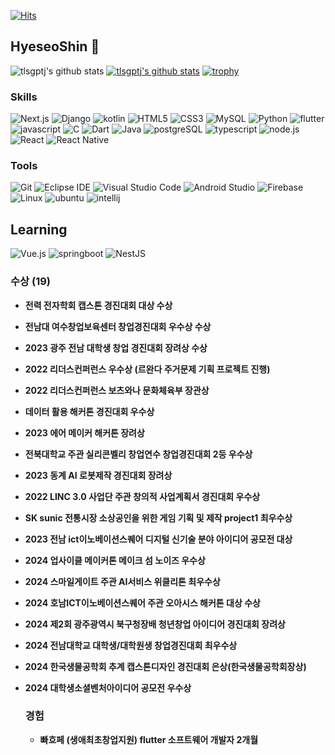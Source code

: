 [![Hits](https://hits.seeyoufarm.com/api/count/incr/badge.svg?url=https%3A%2F%2Fgithub.com%2Ftlsgptj&count_bg=%2379C83D&title_bg=%23555555&icon=&icon_color=%23E7E7E7&title=hits&edge_flat=false)](https://hits.seeyoufarm.com)
## HyeseoShin 👋
![tlsgptj's github stats](https://github-readme-stats.vercel.app/api?username=tlsgptj&show_icons=true) 
[![tlsgptj's github stats](https://github-readme-stats.vercel.app/api/top-langs/?username=tlsgptj&show_icons=true&hide_border=true&title_color=004386&icon_color=004386&layout=compact)](https://github.com/tlsgptj)
[![trophy](https://github-profile-trophy.vercel.app/?username=tlsgptj)](https://github.com/ryo-ma/github-profile-trophy)

### Skills
![Next.js](https://img.shields.io/badge/Next.js-000000.svg?&style=for-the-badge&logo=Next.js&logoColor=white)
![Django](https://img.shields.io/badge/Django-092E20.svg?&style=for-the-badge&logo=Django&logoColor=white)
![kotlin](https://img.shields.io/badge/kotlin-7F52FF.svg?&style=for-the-badge&logo=kotlin&logoColor=white)
![HTML5](https://img.shields.io/badge/HTML5-E34F26.svg?&style=for-the-badge&logo=HTML5&logoColor=white)
![CSS3](https://img.shields.io/badge/CSS3-1572B6.svg?&style=for-the-badge&logo=CSS3&logoColor=white)
![MySQL](https://img.shields.io/badge/MySQL-4479A1.svg?&style=for-the-badge&logo=MySQL&logoColor=white)
![Python](https://img.shields.io/badge/Python-F80000.svg?&style=for-the-badge&logo=python&logoColor=white)
![flutter](https://img.shields.io/badge/flutter-FFA000.svg?&style=for-the-badge&logo=flutter&logoColor=white)
![javascript](https://img.shields.io/badge/javascript-388E3C.svg?&style=for-the-badge&logo=javascript&logoColor=white)
![C](https://img.shields.io/badge/C-A8B9CC.svg?&style=for-the-badge&logo=C&logoColor=white)
![Dart](https://img.shields.io/badge/Dart-0175C2.svg?&style=for-the-badge&logo=dart&logoColor=white)
![Java](https://img.shields.io/badge/Java-007396.svg?&style=for-the-badge&logo=Java&logoColor=white)
![postgreSQL](https://img.shields.io/badge/postgreSQL-336791.svg?&style=for-the-badge&logo=postgreSQL&logoColor=white)
![typescript](https://img.shields.io/badge/typescript-1C3F95.svg?&style=for-the-badge&logo=typescript&logoColor=white)
![node.js](https://img.shields.io/badge/node.js-339933.svg?&style=for-the-badge&logo=node.js&logoColor=white)
![React](https://img.shields.io/badge/React-61DAFB.svg?&style=for-the-badge&logo=React&logoColor=white)
![React Native](https://img.shields.io/badge/ReactNative-339933.svg?&style=for-the-badge&logo=react&logoColor=white)

### Tools
![Git](https://img.shields.io/badge/Git-F05032.svg?&style=for-the-badge&logo=Git&logoColor=white)
![Eclipse IDE](https://img.shields.io/badge/Eclipse%20IDE-2C2255.svg?&style=for-the-badge&logo=Eclipse%20IDE&logoColor=white)
![Visual Studio Code](https://img.shields.io/badge/Visual%20Studio%20Code-007ACC.svg?&style=for-the-badge&logo=Visual%20Studio%20Code&logoColor=white)
![Android Studio](https://img.shields.io/badge/Android%20Studio-3DDC84.svg?&style=for-the-badge&logo=Android%20Studio&logoColor=white)
![Firebase](https://img.shields.io/badge/Firebase-8BC34A.svg?&style=for-the-badge&logo=Firebase&logoColor=white)
![Linux](https://img.shields.io/badge/Linux-FFCE00.svg?&style=for-the-badge&logo=Linux&logoColor=white)
![ubuntu](https://img.shields.io/badge/ubuntu-E95420.svg?&style=for-the-badge&logo=ubuntu&logoColor=white)
![intellij](https://img.shields.io/badge/intellij-FFC66D.svg?&style=for-the-badge&logo=intellijidea&logoColor=white)

## Learning
![Vue.js](https://img.shields.io/badge/Vue.js-42b983.svg?&style=for-the-badge&logo=Vue.js&logoColor=white)
![springboot](https://img.shields.io/badge/springboot-6DB33F.svg?&style=for-the-badge&logo=springboot&logoColor=white)
![NestJS](https://img.shields.io/badge/NestJS-E0234E.svg?&style=for-the-badge&logo=NestJS&logoColor=white)

### 수상 (19)
- **전력 전자학회 캡스톤 경진대회 대상 수상**
- **전남대 여수창업보육센터 창업경진대회 우수상 수상**
- **2023 광주 전남 대학생 창업 경진대회 장려상 수상**
- **2022 리더스컨퍼런스 우수상 (르완다 주거문제 기획 프로젝트 진행)**
- **2022 리더스컨퍼런스 보츠와나 문화체육부 장관상**
- **데이터 활용 해커톤 경진대회 우수상**
- **2023 에어 메이커 해커톤 장려상**
- **전북대학교 주관 실리콘벨리 창업연수 창업경진대회 2등 우수상**
- **2023 동계 AI 로봇제작 경진대회 장려상**
- **2022 LINC 3.0 사업단 주관 창의적 사업계획서 경진대회 우수상**
- **SK sunic 전통시장 소상공인을 위한 게임 기획 및 제작 project1 최우수상**
- **2023 전남 ict이노베이션스퀘어 디지털 신기술 분야 아이디어 공모전 대상**
- **2024 업사이클 메이커톤 메이크 섬 노이즈 우수상**
- **2024 스마일게이트 주관 AI서비스 위클리톤 최우수상**
- **2024 호남ICT이노베이션스퀘어 주관 오아시스 해커톤 대상 수상**
- **2024 제2회 광주광역시 북구청장배 청년창업 아이디어 경진대회 장려상**
- **2024 전남대학교 대학생/대학원생 창업경진대회 최우수상**
- **2024 한국생물공학회 추계 캡스톤디자인 경진대회 은상(한국생물공학회장상)**
- **2024 대학생소셜벤처아이디어 공모전 우수상**

  ### 경험
  - **빠흐페 (생애최초창업지원) flutter 소프트웨어 개발자 2개월** 
